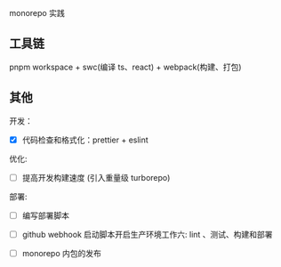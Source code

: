 monorepo 实践

## 工具链

pnpm workspace + swc(编译 ts、react) + webpack(构建、打包)

## 其他

开发：

- [x] 代码检查和格式化：prettier + eslint

优化:

- [ ] 提高开发构建速度 (引入重量级 turborepo)

部署:

- [ ] 编写部署脚本

- [ ] github webhook 启动脚本开启生产环境工作六: lint
      、测试、构建和部署

- [ ] monorepo 内包的发布
